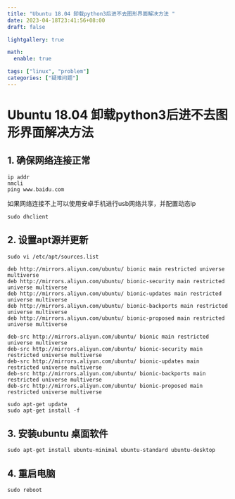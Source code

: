 ```yaml
---
title: "Ubuntu 18.04 卸载python3后进不去图形界面解决方法 "
date: 2023-04-18T23:41:56+08:00
draft: false

lightgallery: true

math:
  enable: true

tags: ["linux", "problem"]
categories: ["疑难问题"]
---
```



# Ubuntu 18.04 卸载python3后进不去图形界面解决方法

## 1. 确保网络连接正常
```
ip addr
nmcli
ping www.baidu.com
```
如果网络连接不上可以使用安卓手机进行usb网络共享，并配置动态ip
```
sudo dhclient
```

## 2. 设置apt源并更新
```
sudo vi /etc/apt/sources.list

```

```
deb http://mirrors.aliyun.com/ubuntu/ bionic main restricted universe multiverse
deb http://mirrors.aliyun.com/ubuntu/ bionic-security main restricted universe multiverse
deb http://mirrors.aliyun.com/ubuntu/ bionic-updates main restricted universe multiverse
deb http://mirrors.aliyun.com/ubuntu/ bionic-backports main restricted universe multiverse
deb http://mirrors.aliyun.com/ubuntu/ bionic-proposed main restricted universe multiverse

deb-src http://mirrors.aliyun.com/ubuntu/ bionic main restricted universe multiverse
deb-src http://mirrors.aliyun.com/ubuntu/ bionic-security main restricted universe multiverse
deb-src http://mirrors.aliyun.com/ubuntu/ bionic-updates main restricted universe multiverse
deb-src http://mirrors.aliyun.com/ubuntu/ bionic-backports main restricted universe multiverse
deb-src http://mirrors.aliyun.com/ubuntu/ bionic-proposed main restricted universe multiverse
```
```
sudo apt-get update 
sudo apt-get install -f
```

## 3. 安装ubuntu 桌面软件

```
sudo apt-get install ubuntu-minimal ubuntu-standard ubuntu-desktop
```

## 4. 重启电脑
```
sudo reboot
```